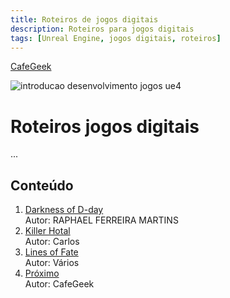 ```yaml
---
title: Roteiros de jogos digitais
description: Roteiros para jogos digitais
tags: [Unreal Engine, jogos digitais, roteiros]
---
```


[CafeGeek](http:cafegeek.eti.br)

![introducao desenvolvimento jogos ue4](imagens/introducao_desenvolvimento_jogos_ue4.jpg)

# Roteiros jogos digitais
...    
## Conteúdo

1. [Darkness of D-day](darkness_of_day.html)    
  Autor: RAPHAEL FERREIRA MARTINS
1. [Killer Hotal](killer_hotel.html)    
    Autor: Carlos
1. [Lines of Fate](lines_of_fate.html)    
    Autor: Vários
1. [Próximo](#)   
  Autor: CafeGeek
